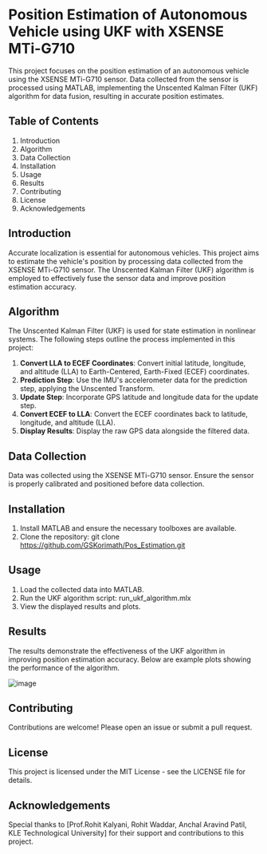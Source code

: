 # Position Estimation of Autonomous Vehicle using UKF with XSENSE MTi-G710
This project focuses on the position estimation of an autonomous vehicle using the XSENSE MTi-G710 sensor. Data collected from the sensor is processed using MATLAB, implementing the Unscented Kalman Filter (UKF) algorithm for data fusion, resulting in accurate position estimates.
## Table of Contents
1. Introduction
2. Algorithm
3. Data Collection
4. Installation
5. Usage
6. Results
7. Contributing
8. License
9. Acknowledgements

## Introduction
Accurate localization is essential for autonomous vehicles. This project aims to estimate the vehicle's position by processing data collected from the XSENSE MTi-G710 sensor. The Unscented Kalman Filter (UKF) algorithm is employed to effectively fuse the sensor data and improve position estimation accuracy.

## Algorithm
The Unscented Kalman Filter (UKF) is used for state estimation in nonlinear systems. The following steps outline the process implemented in this project:

1. **Convert LLA to ECEF Coordinates**: Convert initial latitude, longitude, and altitude (LLA) to Earth-Centered, Earth-Fixed (ECEF) coordinates.
2. **Prediction Step**: Use the IMU's accelerometer data for the prediction step, applying the Unscented Transform.
3. **Update Step**: Incorporate GPS latitude and longitude data for the update step.
4. **Convert ECEF to LLA**: Convert the ECEF coordinates back to latitude, longitude, and altitude (LLA).
5. **Display Results**: Display the raw GPS data alongside the filtered data.

## Data Collection
Data was collected using the XSENSE MTi-G710 sensor. Ensure the sensor is properly calibrated and positioned before data collection.

## Installation
1. Install MATLAB and ensure the necessary toolboxes are available.
2. Clone the repository: git clone https://github.com/GSKorimath/Pos_Estimation.git

## Usage
1. Load the collected data into MATLAB.
2. Run the UKF algorithm script: run_ukf_algorithm.mlx
3. View the displayed results and plots.

## Results
The results demonstrate the effectiveness of the UKF algorithm in improving position estimation accuracy. Below are example plots showing the performance of the algorithm.

![image](https://github.com/user-attachments/assets/4162ead0-c6a7-4169-aeac-2d404996464e)


## Contributing
Contributions are welcome! Please open an issue or submit a pull request.

## License
This project is licensed under the MIT License - see the LICENSE file for details.

## Acknowledgements
Special thanks to [Prof.Rohit Kalyani, Rohit Waddar, Anchal Aravind Patil, KLE Technological University] for their support and contributions to this project.
